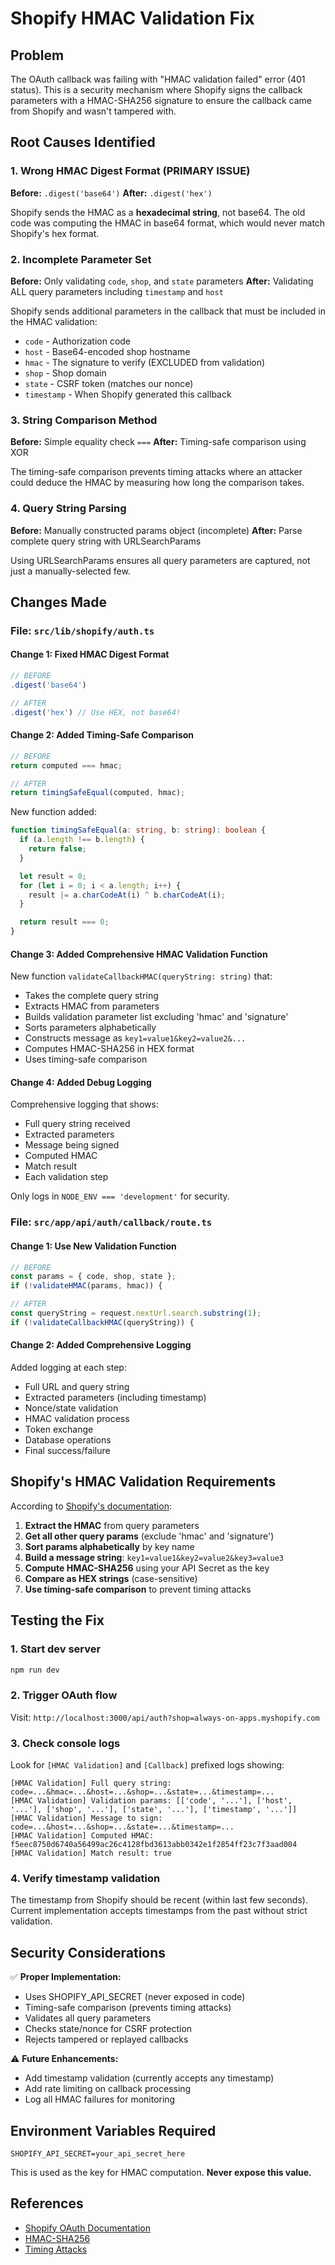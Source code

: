 # Shopify HMAC Validation Fix

## Problem
The OAuth callback was failing with "HMAC validation failed" error (401 status). This is a security mechanism where Shopify signs the callback parameters with a HMAC-SHA256 signature to ensure the callback came from Shopify and wasn't tampered with.

## Root Causes Identified

### 1. **Wrong HMAC Digest Format (PRIMARY ISSUE)**
**Before:** `.digest('base64')`
**After:** `.digest('hex')`

Shopify sends the HMAC as a **hexadecimal string**, not base64. The old code was computing the HMAC in base64 format, which would never match Shopify's hex format.

### 2. **Incomplete Parameter Set**
**Before:** Only validating `code`, `shop`, and `state` parameters
**After:** Validating ALL query parameters including `timestamp` and `host`

Shopify sends additional parameters in the callback that must be included in the HMAC validation:
- `code` - Authorization code
- `host` - Base64-encoded shop hostname  
- `hmac` - The signature to verify (EXCLUDED from validation)
- `shop` - Shop domain
- `state` - CSRF token (matches our nonce)
- `timestamp` - When Shopify generated this callback

### 3. **String Comparison Method**
**Before:** Simple equality check `===`
**After:** Timing-safe comparison using XOR

The timing-safe comparison prevents timing attacks where an attacker could deduce the HMAC by measuring how long the comparison takes.

### 4. **Query String Parsing**
**Before:** Manually constructed params object (incomplete)
**After:** Parse complete query string with URLSearchParams

Using URLSearchParams ensures all query parameters are captured, not just a manually-selected few.

## Changes Made

### File: `src/lib/shopify/auth.ts`

#### Change 1: Fixed HMAC Digest Format
```typescript
// BEFORE
.digest('base64')

// AFTER  
.digest('hex') // Use HEX, not base64!
```

#### Change 2: Added Timing-Safe Comparison
```typescript
// BEFORE
return computed === hmac;

// AFTER
return timingSafeEqual(computed, hmac);
```

New function added:
```typescript
function timingSafeEqual(a: string, b: string): boolean {
  if (a.length !== b.length) {
    return false;
  }

  let result = 0;
  for (let i = 0; i < a.length; i++) {
    result |= a.charCodeAt(i) ^ b.charCodeAt(i);
  }

  return result === 0;
}
```

#### Change 3: Added Comprehensive HMAC Validation Function
New function `validateCallbackHMAC(queryString: string)` that:
- Takes the complete query string
- Extracts HMAC from parameters
- Builds validation parameter list excluding 'hmac' and 'signature'
- Sorts parameters alphabetically
- Constructs message as `key1=value1&key2=value2&...`
- Computes HMAC-SHA256 in HEX format
- Uses timing-safe comparison

#### Change 4: Added Debug Logging
Comprehensive logging that shows:
- Full query string received
- Extracted parameters
- Message being signed
- Computed HMAC
- Match result
- Each validation step

Only logs in `NODE_ENV === 'development'` for security.

### File: `src/app/api/auth/callback/route.ts`

#### Change 1: Use New Validation Function
```typescript
// BEFORE
const params = { code, shop, state };
if (!validateHMAC(params, hmac)) {

// AFTER
const queryString = request.nextUrl.search.substring(1);
if (!validateCallbackHMAC(queryString)) {
```

#### Change 2: Added Comprehensive Logging
Added logging at each step:
- Full URL and query string
- Extracted parameters (including timestamp)
- Nonce/state validation
- HMAC validation process
- Token exchange
- Database operations
- Final success/failure

## Shopify's HMAC Validation Requirements

According to [Shopify's documentation](https://shopify.dev/docs/apps/auth-admin/oauth-admin-access-token):

1. **Extract the HMAC** from query parameters
2. **Get all other query params** (exclude 'hmac' and 'signature')
3. **Sort params alphabetically** by key name
4. **Build a message string**: `key1=value1&key2=value2&key3=value3`
5. **Compute HMAC-SHA256** using your API Secret as the key
6. **Compare as HEX strings** (case-sensitive)
7. **Use timing-safe comparison** to prevent timing attacks

## Testing the Fix

### 1. Start dev server
```bash
npm run dev
```

### 2. Trigger OAuth flow
Visit: `http://localhost:3000/api/auth?shop=always-on-apps.myshopify.com`

### 3. Check console logs
Look for `[HMAC Validation]` and `[Callback]` prefixed logs showing:
```
[HMAC Validation] Full query string: code=...&hmac=...&host=...&shop=...&state=...&timestamp=...
[HMAC Validation] Validation params: [['code', '...'], ['host', '...'], ['shop', '...'], ['state', '...'], ['timestamp', '...']]
[HMAC Validation] Message to sign: code=...&host=...&shop=...&state=...&timestamp=...
[HMAC Validation] Computed HMAC: f5eec8750d6740a56499ac26c4128fbd3613abb0342e1f2854ff23c7f3aad004
[HMAC Validation] Match result: true
```

### 4. Verify timestamp validation
The timestamp from Shopify should be recent (within last few seconds).
Current implementation accepts timestamps from the past without strict validation.

## Security Considerations

✅ **Proper Implementation:**
- Uses SHOPIFY_API_SECRET (never exposed in code)
- Timing-safe comparison (prevents timing attacks)
- Validates all query parameters
- Checks state/nonce for CSRF protection
- Rejects tampered or replayed callbacks

⚠️ **Future Enhancements:**
- Add timestamp validation (currently accepts any timestamp)
- Add rate limiting on callback processing
- Log all HMAC failures for monitoring

## Environment Variables Required

```env
SHOPIFY_API_SECRET=your_api_secret_here
```

This is used as the key for HMAC computation. **Never expose this value.**

## References

- [Shopify OAuth Documentation](https://shopify.dev/docs/apps/auth-admin/oauth-admin-access-token)
- [HMAC-SHA256](https://en.wikipedia.org/wiki/HMAC)
- [Timing Attacks](https://en.wikipedia.org/wiki/Timing_attack)
